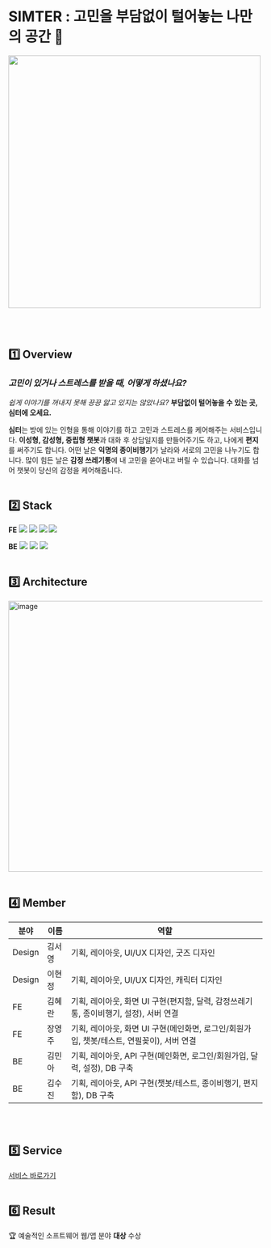 # SIMTER : 고민을 부담없이 털어놓는 나만의 공간 🏡
<img width=500 src="https://github.com/user-attachments/assets/2dcc0eef-9cb4-4e5c-ae2c-fc7b04a95b74" />

<br><br>

## 1️⃣ Overview
### *고민이 있거나 스트레스를 받을 때, 어떻게 하셨나요?*

*쉽게 이야기를 꺼내지 못해 끙끙 앓고 있지는 않았나요?*
**부담없이 털어놓을 수 있는 곳, 심터에 오세요.**

**심터**는 방에 있는 인형을 통해 이야기를 하고 고민과 스트레스를 케어해주는 서비스입니다.
**이성형, 감성형, 중립형 챗봇**과 대화 후 상담일지를 만들어주기도 하고, 나에게 **편지**를 써주기도 합니다.
어떤 날은 **익명의 종이비행기**가 날라와 서로의 고민을 나누기도 합니다.
많이 힘든 날은 **감정 쓰레기통**에 내 고민을 쏟아내고 버릴 수 있습니다.
대화를 넘어 챗봇이 당신의 감정을 케어해줍니다.
<br><br>

## 2️⃣ Stack
**FE**
<img src="https://img.shields.io/badge/React-61DAFB?style=flat&logo=React&logoColor=black" />
<img src="https://img.shields.io/badge/JavaScript-F7DF1E?style=flat&logo=javascript&logoColor=black"/>
<img src="https://img.shields.io/badge/redux-764ABC?style=flat&logo=redux&logoColor=white" />
<img src="https://img.shields.io/badge/styledcomponents-DB7093?style=flat&logo=styledcomponents&logoColor=white" />


**BE**
<img src="https://img.shields.io/badge/Spring-6DB33F?style=flat&logo=Spring&logoColor=white" />
<img src="https://img.shields.io/badge/springboot-6DB33F?style=flat&logo=springboot&logoColor=white" />
<img src="https://img.shields.io/badge/Gradle-02303A?style=flat&logo=Gradle&logoColor=white" />
<br><br>

## 3️⃣ Architecture
<img width="536" alt="image" src="https://github.com/user-attachments/assets/f5be0b51-fcc5-41a2-baef-b0dd1a968df9">
<br><br>

## 4️⃣ Member
|분야|이름|역할|
|---|---|---|
|Design|김서영|기획, 레이아웃, UI/UX 디자인, 굿즈 디자인|
|Design|이현정|기획, 레이아웃, UI/UX 디자인, 캐릭터 디자인|
|FE|김혜란|기획, 레이아웃, 화면 UI 구현(편지함, 달력, 감정쓰레기통, 종이비행기, 설정), 서버 연결|
|FE|장영주|기획, 레이아웃, 화면 UI 구현(메인화면, 로그인/회원가입, 챗봇/테스트, 연필꽂이), 서버 연결|
|BE|김민아|기획, 레이아웃, API 구현(메인화면, 로그인/회원가입, 달력, 설정), DB 구축|
|BE|김수진|기획, 레이아웃, API 구현(챗봇/테스트, 종이비행기, 편지함), DB 구축|

<br><br>

## 5️⃣ Service
[서비스 바로가기](https://simter.site)
<br><br>

## 6️⃣ Result
🏆 예술적인 소프트웨어 웹/앱 분야 **대상** 수상
